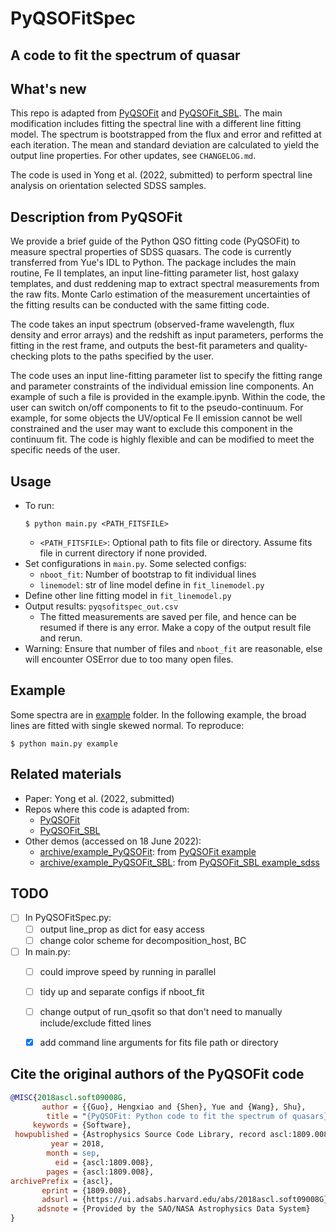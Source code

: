 # PyQSOFitSpec

## A code to fit the spectrum of quasar


## What's new
This repo is adapted from [PyQSOFit](https://github.com/legolason/PyQSOFit) and [PyQSOFit_SBL](https://github.com/JackHon55/PyQSOFit_SBL). The main modification includes fitting the spectral line with a different line fitting model. The spectrum is bootstrapped from the flux and error and refitted at each iteration. The mean and standard deviation are calculated to yield the output line properties. For other updates, see `CHANGELOG.md`.

The code is used in Yong et al. (2022, submitted) to perform spectral line analysis on orientation selected SDSS samples. <!-- TODO add link -->


## Description from PyQSOFit
We provide a brief guide of the Python QSO fitting code (PyQSOFit) to measure spectral properties of SDSS quasars. The code is currently transferred from Yue's IDL to Python. The package includes the main routine, Fe II templates, an input line-fitting parameter list, host galaxy templates, and dust reddening map to extract spectral measurements from the raw fits. Monte Carlo estimation of the measurement uncertainties of the fitting results can be conducted with the same fitting code.

The code takes an input spectrum (observed-frame wavelength, flux density and error arrays) and the redshift as input parameters, performs the fitting in the rest frame, and outputs the best-fit parameters and quality-checking plots to the paths specified by the user.

The code uses an input line-fitting parameter list to specify the fitting range and parameter constraints of the individual emission line components. An example of such a file is provided in the example.ipynb. Within the code, the user can switch on/off components to fit to the pseudo-continuum. For example, for some objects the UV/optical Fe II emission cannot be well constrained and the user may want to exclude this component in the continuum fit. The code is highly flexible and can be modified to meet the specific needs of the user.


## Usage
- To run:
  ```shell
  $ python main.py <PATH_FITSFILE>
  ```
  - `<PATH_FITSFILE>`: Optional path to fits file or directory. Assume fits file in current directory if none provided.
- Set configurations in `main.py`. Some selected configs:
  - `nboot_fit`: Number of bootstrap to fit individual lines
  - `linemodel`: str of line model define in `fit_linemodel.py`
- Define other line fitting model in `fit_linemodel.py`
- Output results: `pyqsofitspec_out.csv`
  - The fitted measurements are saved per file, and hence can be resumed if there is any error. Make a copy of the output result file and rerun.
- Warning: Ensure that number of files and `nboot_fit` are reasonable, else will encounter OSError due to too many open files.


## Example
Some spectra are in [example](https://github.com/yongsukyee/PyQSOFitSpec/tree/main/example) folder. In the following example, the broad lines are fitted with single skewed normal. To reproduce:
```shell
$ python main.py example
```


## Related materials
- Paper: Yong et al. (2022, submitted) <!-- TODO add link -->
- Repos where this code is adapted from:
  - [PyQSOFit](https://github.com/legolason/PyQSOFit)
  - [PyQSOFit_SBL](https://github.com/JackHon55/PyQSOFit_SBL)
- Other demos (accessed on 18 June 2022):
  - [archive/example_PyQSOFit](https://github.com/yongsukyee/PyQSOFitSpec/tree/main/archive/example_PyQSOFit): from [PyQSOFit example](https://github.com/legolason/PyQSOFit/tree/master/example)
  - [archive/example_PyQSOFit_SBL](https://github.com/yongsukyee/PyQSOFitSpec/tree/main/archive/example_PyQSOFit_SBL): from [PyQSOFit_SBL example_sdss](https://github.com/JackHon55/PyQSOFit_SBL/tree/master/example_sdss)


## TODO
- [ ] In PyQSOFitSpec.py:
  - [ ] output line_prop as dict for easy access
  - [ ] change color scheme for decomposition_host, BC
- [ ] In main.py:
  - [ ] could improve speed by running in parallel
  - [ ] tidy up and separate configs if nboot_fit
  - [ ] change output of run_qsofit so that don't need to manually include/exclude fitted lines
  - [x] add command line arguments for fits file path or directory


## Cite the original authors of the PyQSOFit code
```bibtex
@MISC{2018ascl.soft09008G,
       author = {{Guo}, Hengxiao and {Shen}, Yue and {Wang}, Shu},
        title = "{PyQSOFit: Python code to fit the spectrum of quasars}",
     keywords = {Software},
 howpublished = {Astrophysics Source Code Library, record ascl:1809.008},
         year = 2018,
        month = sep,
          eid = {ascl:1809.008},
        pages = {ascl:1809.008},
archivePrefix = {ascl},
       eprint = {1809.008},
       adsurl = {https://ui.adsabs.harvard.edu/abs/2018ascl.soft09008G},
      adsnote = {Provided by the SAO/NASA Astrophysics Data System}
}
```

